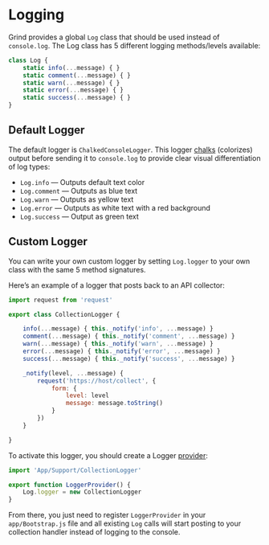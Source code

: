 # Logging
Grind provides a global `Log` class that should be used instead of `console.log`.  The Log class has 5 different logging methods/levels available:
```js
class Log {
	static info(...message) { }
	static comment(...message) { }
	static warn(...message) { }
	static error(...message) { }
	static success(...message) { }
}
```

## Default Logger
The default logger is `ChalkedConsoleLogger`.  This logger [chalks](https://www.npmjs.com/package/chalk) (colorizes) output before sending it to `console.log` to provide clear visual differentiation of log types:

* `Log.info` — Outputs default text color
* `Log.comment` — Outputs as blue text
* `Log.warn` — Outputs as yellow text
* `Log.error` — Outputs as white text with a red background
* `Log.success` — Output as green text

## Custom Logger
You can write your own custom logger by setting `Log.logger` to your own class with the same 5 method signatures.

Here’s an example of a logger that posts back to an API collector:
```js
import request from 'request'

export class CollectionLogger {

	info(...message) { this._notify('info', ...message) }
	comment(...message) { this._notify('comment', ...message) }
	warn(...message) { this._notify('warn', ...message) }
	error(...message) { this._notify('error', ...message) }
	success(...message) { this._notify('success', ...message) }

	_notify(level, ...message) {
		request('https://host/collect', {
			form: {
				level: level
				message: message.toString()
			}
		})
	}

}
```

To activate this logger, you should create a Logger [provider](providers):
```js
import 'App/Support/CollectionLogger'

export function LoggerProvider() {
	Log.logger = new CollectionLogger
}
```

From there, you just need to register `LoggerProvider` in your `app/Bootstrap.js` file and all existing `Log` calls will start posting to your collection handler instead of logging to the console.
